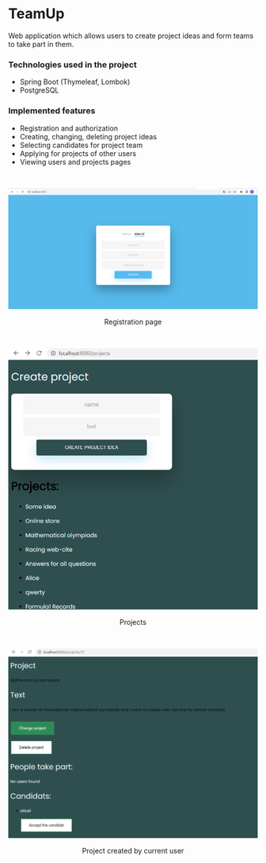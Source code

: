 # TeamUp

Web application which allows users to create project ideas and form teams to take part in them.

### Technologies used in the project

* Spring Boot (Thymeleaf, Lombok)
* PostgreSQL

### Implemented features

* Registration and authorization
* Creating, changing, deleting project ideas
* Selecting candidates for project team
* Applying for projects of other users
* Viewing users and projects pages

<br>

![](images/registration.png)
<p align=center> Registration page </p>
<br>

![](images/projects.png)
<p align=center> Projects </p>
<br>

![](images/project.png)
<p align=center> Project created by current user </p>
<br>
